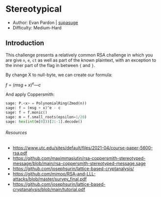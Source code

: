 # Stereotypical
- Author: Evan Pardon | [supasuge](https://github.com/supasuge)
- Difficulty: Medium-Hard

## Introduction

This challenge presents a relatively common RSA challenge in which you are give `n`, `e`, `ct` as well as part of the known plaintext, with an exception to the inner part of the flag in between `{` and `}`.

By change X to null-byte, we can create our formula:

$f = (msg + x)^{e} — c$

And apply Coppersmith:
```python
sage: P.<x> = PolynomialRing(Zmod(n))
sage: f = (msg + x)^e - c
sage: f = f.monic()
sage: m = f.small_roots(epsilon=1/20)
sage: hex(int(m[0]))[2:-1].decode()
```

###### Resources
- https://www.utc.edu/sites/default/files/2021-04/course-paper-5600-rsa.pdf
- https://github.com/maximmasiutin/rsa-coppersmith-stereotyped-message/blob/main/rsa-coppersmith-stereotyped-message.sage
- https://github.com/josephsurin/lattice-based-cryptanalysis/
- https://github.com/mimoo/RSA-and-LLL-attacks/blob/master/survey_final.pdf
- https://github.com/josephsurin/lattice-based-cryptanalysis/blob/main/tutorial.pdf
